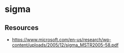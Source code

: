# sigma


## Resources 
  * https://www.microsoft.com/en-us/research/wp-content/uploads/2005/12/sigma_MSTR2005-58.pdf

